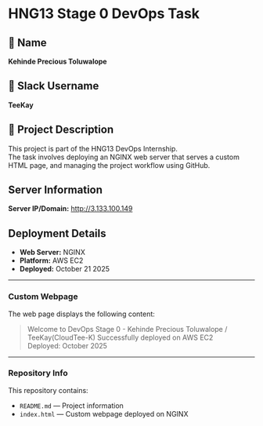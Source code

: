 # HNG13 Stage 0 DevOps Task

## 👤 Name
**Kehinde Precious Toluwalope**

## 💬 Slack Username
**TeeKay**

## 📄 Project Description
This project is part of the HNG13 DevOps Internship.  
The task involves deploying an NGINX web server that serves a custom HTML page, and managing the project workflow using GitHub.

##  Server Information
**Server IP/Domain:** http://3.133.100.149

## Deployment Details
- **Web Server:** NGINX  
- **Platform:** AWS EC2  
- **Deployed:** October 21 2025  

---

###  Custom Webpage
The web page displays the following content:

> Welcome to DevOps Stage 0 - Kehinde Precious Toluwalope / TeeKay(CloudTee-K) 
> Successfully deployed on AWS EC2  
> Deployed: October 2025

---

### Repository Info
This repository contains:
- `README.md` — Project information
- `index.html` — Custom webpage deployed on NGINX
